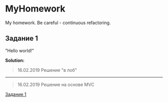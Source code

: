 # MyHomework
My homework. Be careful - continuous refactoring.
## Задание 1
"Hello world!"

**Solution:** 

> 16.02.2019 Решение "в лоб"
---
> 16.02.2019 Решение на основе MVC

[Задание 1](https://github.com/malianov/MyHomework/tree/master/src/task_1)
